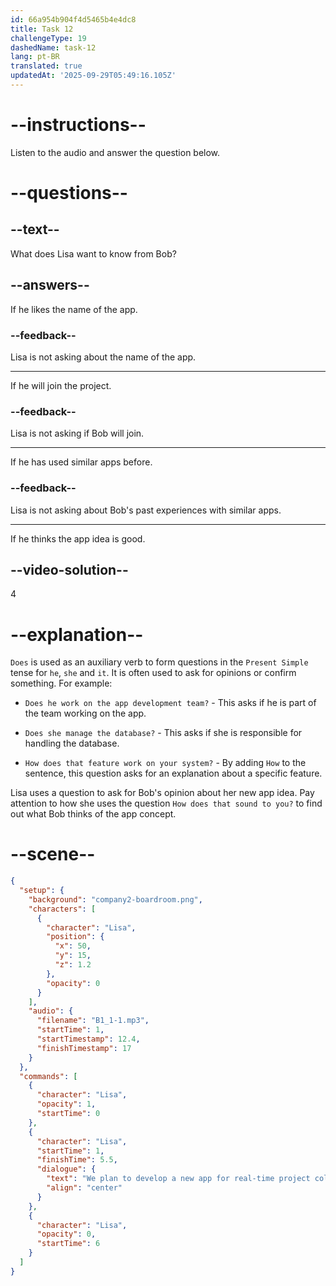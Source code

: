 ```yaml
---
id: 66a954b904f4d5465b4e4dc8
title: Task 12
challengeType: 19
dashedName: task-12
lang: pt-BR
translated: true
updatedAt: '2025-09-29T05:49:16.105Z'
---
```

<!--
AUDIO REFERENCE:
Lisa: We plan to develop a new app for real-time project collaboration. How does that sound to you?
-->

# --instructions--

Listen to the audio and answer the question below.

# --questions--

## --text--

What does Lisa want to know from Bob?

## --answers--

If he likes the name of the app.

### --feedback--

Lisa is not asking about the name of the app.

---

If he will join the project.

### --feedback--

Lisa is not asking if Bob will join.

---

If he has used similar apps before.

### --feedback--

Lisa is not asking about Bob's past experiences with similar apps.

---

If he thinks the app idea is good.

## --video-solution--

4

# --explanation--

`Does` is used as an auxiliary verb to form questions in the `Present Simple` tense for `he`, `she` and `it`. It is often used to ask for opinions or confirm something. For example:

- `Does he work on the app development team?` - This asks if he is part of the team working on the app.

- `Does she manage the database?` - This asks if she is responsible for handling the database.

- `How does that feature work on your system?` - By adding `How` to the sentence, this question asks for an explanation about a specific feature.

Lisa uses a question to ask for Bob's opinion about her new app idea. Pay attention to how she uses the question `How does that sound to you?` to find out what Bob thinks of the app concept.

# --scene--

```json
{
  "setup": {
    "background": "company2-boardroom.png",
    "characters": [
      {
        "character": "Lisa",
        "position": {
          "x": 50,
          "y": 15,
          "z": 1.2
        },
        "opacity": 0
      }
    ],
    "audio": {
      "filename": "B1_1-1.mp3",
      "startTime": 1,
      "startTimestamp": 12.4,
      "finishTimestamp": 17
    }
  },
  "commands": [
    {
      "character": "Lisa",
      "opacity": 1,
      "startTime": 0
    },
    {
      "character": "Lisa",
      "startTime": 1,
      "finishTime": 5.5,
      "dialogue": {
        "text": "We plan to develop a new app for real-time project collaboration. How does that sound to you?",
        "align": "center"
      }
    },
    {
      "character": "Lisa",
      "opacity": 0,
      "startTime": 6
    }
  ]
}
```
